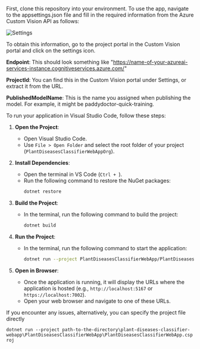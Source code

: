 First, clone this repository into your environment. To use the app, navigate to the appsettings.json file and fill in the required information from the Azure Custom Vision API as follows:

![Settings](settings.png)

To obtain this information, go to the project portal in the Custom Vision portal and click on the settings icon.

**Endpoint**:  This should look something like "https://name-of-your-azureai-services-instance.cognitiveservices.azure.com/"

**ProjectId**: You can find this in the Custom Vision portal under Settings, or extract it from the URL.

**PublishedModelName**: This is the name you assigned when publishing the model. For example, it might be paddydoctor-quick-training.

To run your application in Visual Studio Code, follow these steps:

1. **Open the Project**:
   - Open Visual Studio Code.
   - Use `File > Open Folder` and select the root folder of your project (`PlantDiseasesClassifierWebAppOrg`).

2. **Install Dependencies**:
   - Open the terminal in VS Code (`Ctrl + `).
   - Run the following command to restore the NuGet packages:
     ```sh
     dotnet restore
     ```

3. **Build the Project**:
   - In the terminal, run the following command to build the project:
     ```sh
     dotnet build
     ```

4. **Run the Project**:
   - In the terminal, run the following command to start the application:
     ```sh
     dotnet run --project PlantDiseasesClassifierWebApp/PlantDiseasesClassifierWebApp.csproj
     ```

5. **Open in Browser**:
   - Once the application is running, it will display the URLs where the application is hosted (e.g., `http://localhost:5167` or `https://localhost:7002`).
   - Open your web browser and navigate to one of these URLs.

If you encounter any issues, alternatively, you can specify the project file directly

`dotnet run --project path-to-the-directory\plant-diseases-classifier-webapp\PlantDiseasesClassifierWebApp\PlantDiseasesClassifierWebApp.csproj`